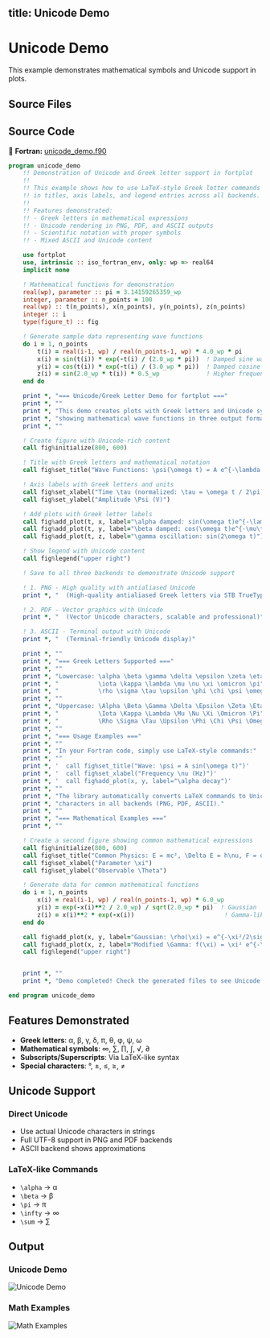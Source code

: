 title: Unicode Demo
---

# Unicode Demo

This example demonstrates mathematical symbols and Unicode support in plots.

## Source Files

## Source Code

🔷 **Fortran:** [unicode_demo.f90](https://github.com/lazy-fortran/fortplot/blob/main/example/fortran/unicode_demo/unicode_demo.f90)

```fortran
program unicode_demo
    !! Demonstration of Unicode and Greek letter support in fortplot
    !!
    !! This example shows how to use LaTeX-style Greek letter commands
    !! in titles, axis labels, and legend entries across all backends.
    !!
    !! Features demonstrated:
    !! - Greek letters in mathematical expressions
    !! - Unicode rendering in PNG, PDF, and ASCII outputs
    !! - Scientific notation with proper symbols
    !! - Mixed ASCII and Unicode content

    use fortplot
    use, intrinsic :: iso_fortran_env, only: wp => real64
    implicit none

    ! Mathematical functions for demonstration
    real(wp), parameter :: pi = 3.14159265359_wp
    integer, parameter :: n_points = 100
    real(wp) :: t(n_points), x(n_points), y(n_points), z(n_points)
    integer :: i
    type(figure_t) :: fig

    ! Generate sample data representing wave functions
    do i = 1, n_points
        t(i) = real(i-1, wp) / real(n_points-1, wp) * 4.0_wp * pi
        x(i) = sin(t(i)) * exp(-t(i) / (2.0_wp * pi))  ! Damped sine wave
        y(i) = cos(t(i)) * exp(-t(i) / (3.0_wp * pi))  ! Damped cosine wave
        z(i) = sin(2.0_wp * t(i)) * 0.5_wp             ! Higher frequency wave
    end do

    print *, "=== Unicode/Greek Letter Demo for fortplot ==="
    print *, ""
    print *, "This demo creates plots with Greek letters and Unicode symbols"
    print *, "showing mathematical wave functions in three output formats:"
    print *, ""

    ! Create figure with Unicode-rich content
    call fig%initialize(800, 600)

    ! Title with Greek letters and mathematical notation
    call fig%set_title("Wave Functions: \psi(\omega t) = A e^{-\lambda t} sin(\omega t + \phi)")

    ! Axis labels with Greek letters and units
    call fig%set_xlabel("Time \tau (normalized: \tau = \omega t / 2\pi)")
    call fig%set_ylabel("Amplitude \Psi (V)")

    ! Add plots with Greek letter labels
    call fig%add_plot(t, x, label="\alpha damped: sin(\omega t)e^{-\lambda\tau}")
    call fig%add_plot(t, y, label="\beta damped: cos(\omega t)e^{-\mu\tau}")
    call fig%add_plot(t, z, label="\gamma oscillation: sin(2\omega t)")

    ! Show legend with Unicode content
    call fig%legend("upper right")

    ! Save to all three backends to demonstrate Unicode support

    ! 1. PNG - High quality with antialiased Unicode
    print *, "  (High-quality antialiased Greek letters via STB TrueType)"

    ! 2. PDF - Vector graphics with Unicode
    print *, "  (Vector Unicode characters, scalable and professional)"

    ! 3. ASCII - Terminal output with Unicode
    print *, "  (Terminal-friendly Unicode display)"

    print *, ""
    print *, "=== Greek Letters Supported ==="
    print *, ""
    print *, "Lowercase: \alpha \beta \gamma \delta \epsilon \zeta \eta \theta"
    print *, "           \iota \kappa \lambda \mu \nu \xi \omicron \pi"
    print *, "           \rho \sigma \tau \upsilon \phi \chi \psi \omega"
    print *, ""
    print *, "Uppercase: \Alpha \Beta \Gamma \Delta \Epsilon \Zeta \Eta \Theta"
    print *, "           \Iota \Kappa \Lambda \Mu \Nu \Xi \Omicron \Pi"
    print *, "           \Rho \Sigma \Tau \Upsilon \Phi \Chi \Psi \Omega"
    print *, ""
    print *, "=== Usage Examples ==="
    print *, ""
    print *, "In your Fortran code, simply use LaTeX-style commands:"
    print *, ""
    print *, '  call fig%set_title("Wave: \psi = A sin(\omega t)")'
    print *, '  call fig%set_xlabel("Frequency \nu (Hz)")'
    print *, '  call fig%add_plot(x, y, label="\alpha decay")'
    print *, ""
    print *, "The library automatically converts LaTeX commands to Unicode"
    print *, "characters in all backends (PNG, PDF, ASCII)."
    print *, ""
    print *, "=== Mathematical Examples ==="
    print *, ""

    ! Create a second figure showing common mathematical expressions
    call fig%initialize(800, 600)
    call fig%set_title("Common Physics: E = mc², \Delta E = h\nu, F = q(E + v×B)")
    call fig%set_xlabel("Parameter \xi")
    call fig%set_ylabel("Observable \Theta")

    ! Generate data for common mathematical functions
    do i = 1, n_points
        x(i) = real(i-1, wp) / real(n_points-1, wp) * 6.0_wp
        y(i) = exp(-x(i)**2 / 2.0_wp) / sqrt(2.0_wp * pi)  ! Gaussian
        z(i) = x(i)**2 * exp(-x(i))                         ! Gamma-like
    end do

    call fig%add_plot(x, y, label="Gaussian: \rho(\xi) = e^{-\xi²/2\sigma²}/\sqrt{2\pi\sigma²}")
    call fig%add_plot(x, z, label="Modified \Gamma: f(\xi) = \xi² e^{-\xi}")
    call fig%legend("upper right")


    print *, ""
    print *, "Demo completed! Check the generated files to see Unicode rendering."

end program unicode_demo
```

## Features Demonstrated

- **Greek letters**: α, β, γ, δ, π, θ, φ, ψ, ω
- **Mathematical symbols**: ∞, ∑, ∏, ∫, √, ∂
- **Subscripts/Superscripts**: Via LaTeX-like syntax
- **Special characters**: °, ±, ≤, ≥, ≠

## Unicode Support

### Direct Unicode
- Use actual Unicode characters in strings
- Full UTF-8 support in PNG and PDF backends
- ASCII backend shows approximations

### LaTeX-like Commands
- `\alpha` → α
- `\beta` → β
- `\pi` → π
- `\infty` → ∞
- `\sum` → ∑

## Output

### Unicode Demo
![Unicode Demo](../../example/unicode_demo/unicode_demo.png)

### Math Examples
![Math Examples](../../example/unicode_demo/math_examples.png)
